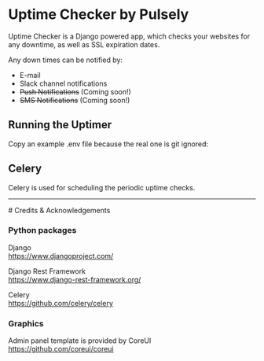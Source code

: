 
# Uptime Checker by Pulsely

Uptime Checker is a Django powered app, which checks your websites for any downtime, as well as SSL expiration dates.

Any down times can be notified by:
- E-mail
- Slack channel notifications
- <strike>Push Notifications</strike> (Coming soon!)
- <strike>SMS Notifications</strike> (Coming soon!)

## Running the Uptimer

Copy an example .env file because the real one is git ignored:

 
## Celery

Celery is used for scheduling the periodic uptime checks.

<hr />  
# Credits & Acknowledgements

### Python packages

Django  
https://www.djangoproject.com/

Django Rest Framework  
https://www.django-rest-framework.org/

Celery  
https://github.com/celery/celery

### Graphics

Admin panel template is provided by CoreUI  
https://github.com/coreui/coreui


